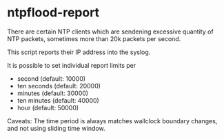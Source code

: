 # ntpflood-report

There are certain NTP clients which are sendening excessive quantity
of NTP packets, sometimes more than 20k packets per second.

This script reports their IP address into the syslog.

It is possible to set individual report limits per
- second (default: 10000)
- ten seconds (default: 20000)
- minutes (default: 30000)
- ten minutes (default: 40000)
- hour (default: 50000)

Caveats:
The time period is always matches wallclock boundary changes,
and not using sliding time window.

